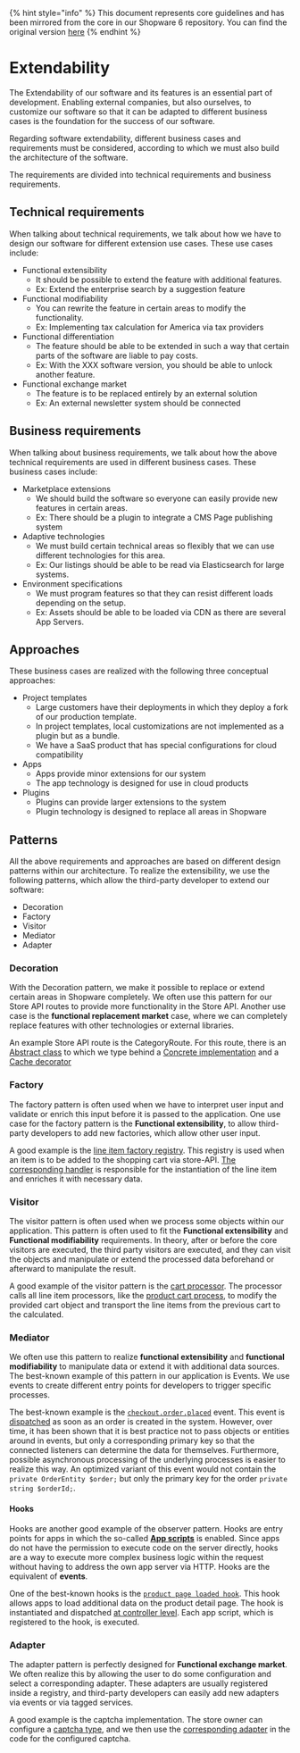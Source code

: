 

{% hint style="info" %}
This document represents core guidelines and has been mirrored from the core in our Shopware 6 repository.
You can find the original version [here](https://github.com/shopware/platform/blob/trunk/code/core/extendability.md)
{% endhint %}

# Extendability

The Extendability of our software and its features is an essential part of development. Enabling external companies, but also ourselves, to customize our software so that it can be adapted to different business cases is the foundation for the success of our software.

Regarding software extendability, different business cases and requirements must be considered, according to which we must also build the architecture of the software.

The requirements are divided into technical requirements and business requirements.

## Technical requirements
When talking about technical requirements, we talk about how we have to design our software for different extension use cases. These use cases include:

* Functional extensibility
  * It should be possible to extend the feature with additional features.
  * Ex: Extend the enterprise search by a suggestion feature
* Functional modifiability
  * You can rewrite the feature in certain areas to modify the functionality.
  * Ex: Implementing tax calculation for America via tax providers
* Functional differentiation
  * The feature should be able to be extended in such a way that certain parts of the software are liable to pay costs.
  * Ex: With the XXX software version, you should be able to unlock another feature.
* Functional exchange market
  * The feature is to be replaced entirely by an external solution
  * Ex: An external newsletter system should be connected

## Business requirements
When talking about business requirements, we talk about how the above technical requirements are used in different business cases. These business cases include:
* Marketplace extensions
  * We should build the software so everyone can easily provide new features in certain areas.
  * Ex: There should be a plugin to integrate a CMS Page publishing system
* Adaptive technologies
  * We must build certain technical areas so flexibly that we can use different technologies for this area.
  * Ex: Our listings should be able to be read via Elasticsearch for large systems.
* Environment specifications
  * We must program features so that they can resist different loads depending on the setup.
  * Ex: Assets should be able to be loaded via CDN as there are several App Servers.

## Approaches
These business cases are realized with the following three conceptual approaches:
- Project templates
  - Large customers have their deployments in which they deploy a fork of our production template.
  - In project templates, local customizations are not implemented as a plugin but as a bundle.
  - We have a SaaS product that has special configurations for cloud compatibility
- Apps
  - Apps provide minor extensions for our system
  - The app technology is designed for use in cloud products
- Plugins
  - Plugins can provide larger extensions to the system
  - Plugin technology is designed to replace all areas in Shopware

## Patterns
All the above requirements and approaches are based on different design patterns within our architecture. To realize the extensibility, we use the following patterns, which allow the third-party developer to extend our software:

* Decoration
* Factory
* Visitor
* Mediator
* Adapter

### Decoration
With the Decoration pattern, we make it possible to replace or extend certain areas in Shopware completely. We often use this pattern for our Store API routes to provide more functionality in the Store API. Another use case is the **functional replacement market** case, where we can completely replace features with other technologies or external libraries.

An example Store API route is the CategoryRoute. For this route, there is an [Abstract class](https://github.com/shopware/platform/blob/v6.4.12.0/src/Core/Content/Category/SalesChannel/AbstractCategoryRoute.php) to which we type behind a [Concrete implementation](https://github.com/shopware/platform/blob/v6.4.12.0/src/Core/Content/Category/SalesChannel/CategoryRoute.php) and a [Cache decorator](https://github.com/shopware/platform/blob/v6.4.12.0/src/Core/Content/Category/SalesChannel/CachedCategoryRoute.php)

### Factory
The factory pattern is often used when we have to interpret user input and validate or enrich this input before it is passed to the application.
One use case for the factory pattern is the **Functional extensibility**, to allow third-party developers to add new factories, which allow other user input.

A good example is the [line item factory registry](https://github.com/shopware/platform/blob/v6.4.12.0/src/Core/Checkout/Cart/LineItemFactoryRegistry.php). This registry is used when an item is to be added to the shopping cart via store-API. [The corresponding handler](https://github.com/shopware/platform/blob/v6.4.12.0/src/Core/Checkout/Cart/LineItemFactoryHandler/ProductLineItemFactory.php) is responsible for the instantiation of the line item and enriches it with necessary data.

### Visitor
The visitor pattern is often used when we process some objects within our application. This pattern is often used to fit the **Functional extensibility** and **Functional modifiability** requirements. In theory, after or before the core visitors are executed, the third party visitors are executed, and they can visit the objects and manipulate or extend the processed data beforehand or afterward to manipulate the result.

A good example of the visitor pattern is the [cart processor](https://github.com/shopware/platform/blob/v6.4.12.0/src/Core/Checkout/Cart/Processor.php). The processor calls all line item processors, like the [product cart process](https://github.com/shopware/platform/blob/v6.4.12.0/src/Core/Content/Product/Cart/ProductCartProcessor.php), to modify the provided cart object and transport the line items from the previous cart to the calculated.

### Mediator
We often use this pattern to realize **functional extensibility** and **functional modifiability** to manipulate data or extend it with additional data sources. The best-known example of this pattern in our application is Events. We use events to create different entry points for developers to trigger specific processes.

The best-known example is the [`checkout.order.placed`](https://github.com/shopware/platform/blob/v6.4.12.0/src/Core/Checkout/Cart/Event/CheckoutOrderPlacedEvent.php) event. This event is [dispatched](https://github.com/shopware/platform/blob/v6.4.12.0/src/Core/Checkout/Cart/SalesChannel/CartOrderRoute.php#L151) as soon as an order is created in the system. However, over time, it has been shown that it is best practice not to pass objects or entities around in events, but only a corresponding primary key so that the connected listeners can determine the data for themselves. Furthermore, possible asynchronous processing of the underlying processes is easier to realize this way. An optimized variant of this event would not contain the `private OrderEntity $order;` but only the primary key for the order `private string $orderId;`.

#### Hooks
Hooks are another good example of the observer pattern. Hooks are entry points for apps in which the so-called [**App scripts**](https://developer.shopware.com/docs/guides/plugins/apps/app-scripts) is enabled. Since apps do not have the permission to execute code on the server directly, hooks are a way to execute more complex business logic within the request without having to address the own app server via HTTP. Hooks are the equivalent of **events**.

One of the best-known hooks is the [`product page loaded hook`](https://github.com/shopware/platform/blob/v6.4.12.0/src/Storefront/Page/Product/ProductPageLoadedHook.php). This hook allows apps to load additional data on the product detail page. The hook is instantiated and dispatched [at controller level](https://github.com/shopware/platform/blob/v6.4.12.0/src/Storefront/Controller/ProductController.php#L100). Each app script, which is registered to the hook, is executed.

### Adapter
The adapter pattern is perfectly designed for **Functional exchange market**. We often realize this by allowing the user to do some configuration and select a corresponding adapter. These adapters are usually registered inside a registry, and third-party developers can easily add new adapters via events or via tagged services.

A good example is the captcha implementation. The store owner can configure a [captcha type](https://docs.shopware.com/en/shopware-en/settings/basic-information#captcha), and we then use the [corresponding adapter](https://github.com/shopware/platform/blob/v6.4.12.0/src/Storefront/Framework/Captcha/HoneypotCaptcha.php#L11) in the code for the configured captcha.


